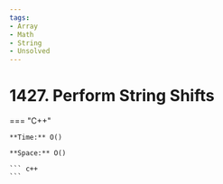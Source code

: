 ```yaml
---
tags:
- Array
- Math
- String
- Unsolved
---
```



# 1427. Perform String Shifts

=== "C++"

    **Time:** O()

    **Space:** O()

    ``` c++
    ```